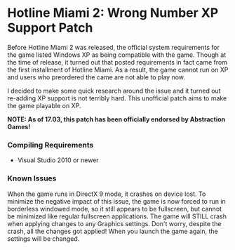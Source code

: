 # Hotline Miami 2: Wrong Number XP Support Patch

Before Hotline Miami 2 was released, the official system requirements for the game listed Windows XP as being
compatible with the game. Though at the time of release, it turned out that posted requirements in fact came from
the first installment of Hotline Miami. As a result, the game cannot run on XP and users who preordered the came are
not able to play now.

I decided to make some quick research around the issue and it turned out re-adding XP support is not terribly hard.
This unofficial patch aims to make the game playable on XP.

**NOTE: As of 17.03, this patch has been officially endorsed by Abstraction Games!**

### Compiling Requirements

* Visual Studio 2010 or newer

### Known Issues

When the game runs in DirectX 9 mode, it crashes on device lost. To minimize the negative impact of this issue,
the game is now forced to run in borderless windowed mode, so it still appears to be fullscreen, but cannot
be minimized like regular fullscreen applications.
The game will STILL crash when applying changes to any Graphics settings. Don't worry, despite the crash, all the
changes got applied! When you launch the game again, the settings will be changed.